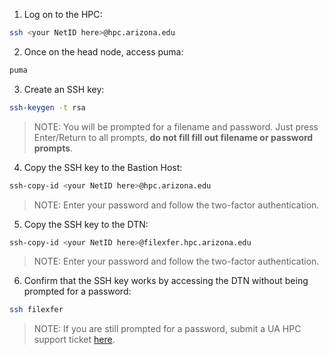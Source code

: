 
1. Log on to the HPC:

```bash
ssh <your NetID here>@hpc.arizona.edu
```

2. Once on the head node, access puma:

```bash
puma
```

3. Create an SSH key:

```bash
ssh-keygen -t rsa
```
>NOTE: You will be prompted for a filename and password. Just press Enter/Return to all prompts, **do not fill fill out filename or password prompts**.
4. Copy the SSH key to the Bastion Host:

```bash
ssh-copy-id <your NetID here>@hpc.arizona.edu
```

>NOTE: Enter your password and follow the two-factor authentication.

5. Copy the SSH key to the DTN:

```bash
ssh-copy-id <your NetID here>@filexfer.hpc.arizona.edu
```

>NOTE: Enter your password and follow the two-factor authentication.

6. Confirm that the SSH key works by accessing the DTN without being prompted for a password:

```bash
ssh filexfer
```
> NOTE: If you are still prompted for a password, submit a UA HPC support ticket [here](https://uarizona.service-now.com/sp?id=sc_cat_item&sys_id=8c4aa2761b1df0107947edf1604bcbd0&sysparm_category=84d3d1acdbc8f4109627d90d6896191f).